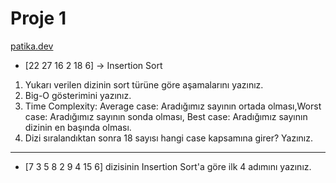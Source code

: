 # Proje 1
[patika.dev](https://www.patika.dev)
* [22 27 16 2 18 6] -> Insertion Sort

1. Yukarı verilen dizinin sort türüne göre aşamalarını yazınız.
2. Big-O gösterimini yazınız.
3. Time Complexity: Average case: Aradığımız sayının ortada olması,Worst case: Aradığımız sayının sonda olması, Best case: Aradığımız sayının dizinin en başında olması.
4. Dizi sıralandıktan sonra 18 sayısı hangi case kapsamına girer? Yazınız.

---

* [7 3 5 8 2 9 4 15 6] dizisinin Insertion Sort'a göre ilk 4 adımını yazınız.
